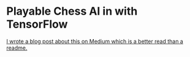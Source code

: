 # Playable Chess AI in with TensorFlow
[I wrote a blog post about this on Medium which is a better read than a readme.](https://medium.com/@dylanjsw/playable-chess-ai-with-tensorflow-26c318207452)
